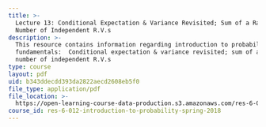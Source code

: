 ```yaml
---
title: >-
  Lecture 13: Conditional Expectation & Variance Revisited; Sum of a Random
  Number of Independent R.V.s
description: >-
  This resource contains information regarding introduction to probability: The
  fundamentals:  Conditional expectation & variance revisited; sum of a random
  number of independent R.V.s
type: course
layout: pdf
uid: b343ddecdd393da2822aecd2608eb5f0
file_type: application/pdf
file_location: >-
  https://open-learning-course-data-production.s3.amazonaws.com/res-6-012-introduction-to-probability-spring-2018/b343ddecdd393da2822aecd2608eb5f0_MITRES_6_012S18_L13AS.pdf
course_id: res-6-012-introduction-to-probability-spring-2018
---
```


